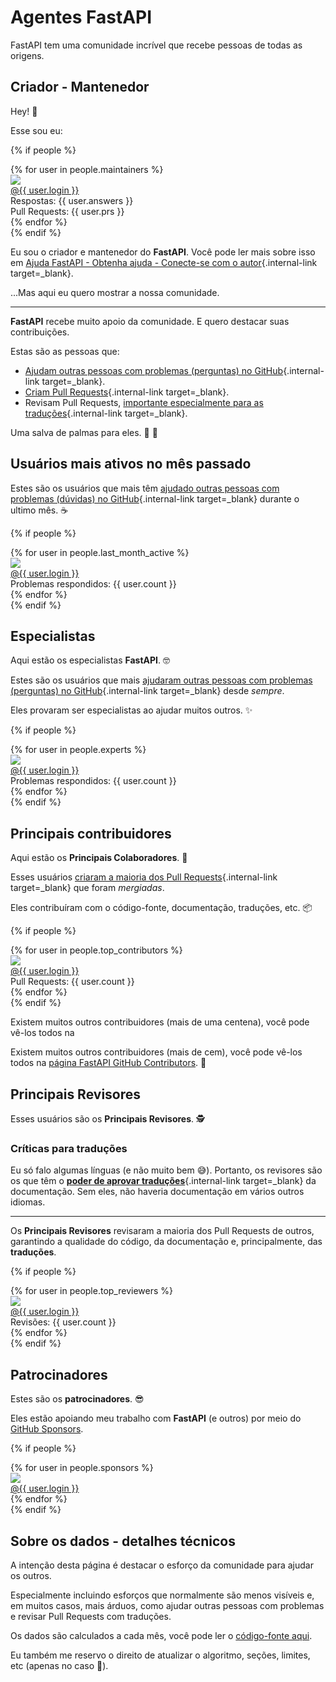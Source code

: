 # Agentes FastAPI

FastAPI tem uma comunidade incrível que recebe pessoas de todas as origens.

## Criador - Mantenedor

Hey! 👋

Esse sou eu:

{% if people %}
<div class="user-list user-list-center">
{% for user in people.maintainers %}

<div class="user"><a href="{{ user.url }}" target="_blank"><div class="avatar-wrapper"><img src="{{ user.avatarUrl }}"/></div><div class="title">@{{ user.login }}</div></a> <div class="count">Respostas: {{ user.answers }}</div><div class="count">Pull Requests: {{ user.prs }}</div></div>
{% endfor %}

</div>
{% endif %}

Eu sou o criador e mantenedor do **FastAPI**. Você pode ler mais sobre isso em [Ajuda FastAPI - Obtenha ajuda - Conecte-se com o autor](help-fastapi.md#connect-with-the-author){.internal-link target=_blank}.

...Mas aqui eu quero mostrar a nossa comunidade.

---

**FastAPI** recebe muito apoio da comunidade. E quero destacar suas contribuições.

Estas são as pessoas que:

* [Ajudam outras pessoas com problemas (perguntas) no GitHub](help-fastapi.md#help-others-with-issues-in-github){.internal-link target=_blank}.
* [Criam Pull Requests](help-fastapi.md#create-a-pull-request){.internal-link target=_blank}.
* Revisam Pull Requests, [importante especialmente para as traduções](contributing.md#translations){.internal-link target=_blank}.

Uma salva de palmas para eles. 👏 🙇

## Usuários mais ativos no mês passado

Estes são os usuários que mais têm [ajudado outras pessoas com problemas (dúvidas) no GitHub](help-fastapi.md#help-others-with-issues-in-github){.internal-link target=_blank} durante o ultimo mês. ☕

{% if people %}
<div class="user-list user-list-center">
{% for user in people.last_month_active %}

<div class="user"><a href="{{ user.url }}" target="_blank"><div class="avatar-wrapper"><img src="{{ user.avatarUrl }}"/></div><div class="title">@{{ user.login }}</div></a> <div class="count">Problemas respondidos: {{ user.count }}</div></div>
{% endfor %}

</div>
{% endif %}

## Especialistas

Aqui estão os especialistas **FastAPI**. 🤓

 
Estes são os usuários que mais [ajudaram outras pessoas com problemas (perguntas) no GitHub](help-fastapi.md#help-others-with-issues-in-github){.internal-link target=_blank} desde *sempre*.

Eles provaram ser especialistas ao ajudar muitos outros. ✨

{% if people %}
<div class="user-list user-list-center">
{% for user in people.experts %}

<div class="user"><a href="{{ user.url }}" target="_blank"><div class="avatar-wrapper"><img src="{{ user.avatarUrl }}"/></div><div class="title">@{{ user.login }}</div></a> <div class="count">Problemas respondidos: {{ user.count }}</div></div>
{% endfor %}

</div>
{% endif %}

## Principais contribuidores

Aqui estão os **Principais Colaboradores**. 👷

Esses usuários [criaram a maioria dos Pull Requests](help-fastapi.md#create-a-pull-request){.internal-link target=_blank} que foram *mergiadas*.

Eles contribuíram com o código-fonte, documentação, traduções, etc. 📦

{% if people %}
<div class="user-list user-list-center">
{% for user in people.top_contributors %}

<div class="user"><a href="{{ user.url }}" target="_blank"><div class="avatar-wrapper"><img src="{{ user.avatarUrl }}"/></div><div class="title">@{{ user.login }}</div></a> <div class="count">Pull Requests: {{ user.count }}</div></div>
{% endfor %}

</div>
{% endif %}

Existem muitos outros contribuidores (mais de uma centena), você pode vê-los todos na 

Existem muitos outros contribuidores (mais de cem), você pode vê-los todos na <a href="https://github.com/tiangolo/fastapi/graphs/contributors" class="external-link" target="_blank">página FastAPI GitHub Contributors</a>. 👷

## Principais Revisores

Esses usuários são os **Principais Revisores**. 🕵️

### Críticas para traduções

Eu só falo algumas línguas (e não muito bem 😅). Portanto, os revisores são os que têm o [**poder de aprovar traduções**](contributing.md#translations){.internal-link target=_blank} da documentação. Sem eles, não haveria documentação em vários outros idiomas.

---

Os **Principais Revisores** revisaram a maioria dos Pull Requests de outros, garantindo a qualidade do código, da documentação e, principalmente, das **traduções**.

{% if people %}
<div class="user-list user-list-center">
{% for user in people.top_reviewers %}

<div class="user"><a href="{{ user.url }}" target="_blank"><div class="avatar-wrapper"><img src="{{ user.avatarUrl }}"/></div><div class="title">@{{ user.login }}</div></a> <div class="count">Revisões: {{ user.count }}</div></div>
{% endfor %}

</div>
{% endif %}

## Patrocinadores

Estes são os **patrocinadores**. 😎

Eles estão apoiando meu trabalho com **FastAPI** (e outros) por meio do <a href="https://github.com/sponsors/tiangolo" class="external-link" target="_blank">GitHub Sponsors</a>.

{% if people %}
<div class="user-list user-list-center">
{% for user in people.sponsors %}

<div class="user"><a href="{{ user.url }}" target="_blank"><div class="avatar-wrapper"><img src="{{ user.avatarUrl }}"/></div><div class="title">@{{ user.login }}</div></a></div>
{% endfor %}

</div>
{% endif %}

## Sobre os dados - detalhes técnicos

A intenção desta página é destacar o esforço da comunidade para ajudar os outros.

Especialmente incluindo esforços que normalmente são menos visíveis e, em muitos casos, mais árduos, como ajudar outras pessoas com problemas e revisar Pull Requests com traduções.

Os dados são calculados a cada mês, você pode ler o <a href="https://github.com/tiangolo/fastapi/blob/master/.github/actions/people/app/main.py" class="external-link" target="_blank">código-fonte aqui</a>.

Eu também me reservo o direito de atualizar o algoritmo, seções, limites, etc (apenas no caso 🤷).
